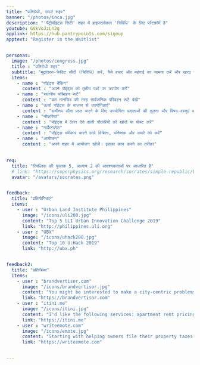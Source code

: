 ```yaml
---
title: "प्रतिरोधी, स्मार्ट शहर"
banner: "/photos/inca.jpg"
description: "'पैंट्रीपॉइंट्स सिटी' शहर में हाइपरलोकल 'त्रिविधि' के लिए प्लेटफ़ॉर्म है"
youtube: GVkVoJzLn2g
applink: https://hub.pantrypoints.com/signup
apptext: "Register in the Waitlist"


personas:
  image: "/photos/congress.jpg"
  title : "प्रतिरोधी शहर"
  subtitle: "मुद्रांतरण-क्रेडिट सौदों (त्रिविधि) करें, पैसे बचाएं और महंगाई का सामना करें और खाद्य सुरक्षा और सामाजिक सुरक्षा को बढ़ावा दें"
  items:
    - name : "पॉइंट्स बैंकिंग"
      content : "अपने पॉइंट्स को तृतीय पक्षों पर उपयोग करें"
    - name : "स्थानीय परिवहन रूटें"
      content : "बस मानचित्र की तरह सार्वजनिक परिवहन रूटें देखें"
    - name : "ऊर्जा पॉइंट्स के माध्यम से उपयोगिताएं"
      content : "सर्वोत्तम सौदा प्राप्त करने के लिए उपयोगिता प्रदाताओं की तुलना और विषय-वस्तुएं करें"      
    - name : "नौकरियां"
      content : "पॉइंट्स में वेतन देने वाली नौकरियों को खोजें या पोस्ट करें"
    - name : "मार्केटप्लेस"
      content : "पॉइंट्स स्वीकार करने वाले विक्रेता, प्रशिक्षक और कमरे को करें"
    - name : "आयोजन"
      content : "अपने शहर में आयोजन खोजें। इसका काम करने का तरीका"
      

req:
  title: "रिपब्लिक की पुस्तक 5, अध्याय 2 की आवश्यकताओं पर आधारित है"
  # link: "https://superphysics.org/research/socrates/simple-republic/book-5/chapter-2"
  avatar: "/avatars/socrates.png"  


feedback:
  title: "प्रतियोगिताएं"
  items:
    - user : "Urban Land Institute Philippines"
      image: "/icons/uli200.jpg"
      content: "Top 5 ULI Urban Innovation Challenge 2019"
      link: "http://philippines.uli.org"
    - user : "UBX"
      image: "/icons/uhack200.jpg"
      content: "Top 10 U:Hack 2019" 
      link: "http://ubx.ph"


feedback2:
  title: "प्रतिक्रिया"
  items:
    - user : "brandvertisor.com"
      image: "/icons/brandvertisor.jpg"
      content: "You might be interested to make a city-centric problems & solutions voting.. transparency in citizens votes per problem can help a lot in lost time/money"
      link: "https://brandvertisor.com"
    - user : "itini.me"
      image: "/icons/itini.jpg"
      content: "I'd like the following services: apartment rent pricing in different regions, events where cool people gather, local transportation, fresh food and supermarkets!" 
      link: "https://itini.me"
    - user : "writeemote.com"
      image: "/icons/emote.jpg"
      content: "Starting with helping owners file their property taxes more efficiently would be HUGE. Helping people find parking would be HUGE." 
      link: "https://writeemote.com"


---
```

